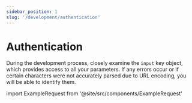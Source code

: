 ```yaml
---
sidebar_position: 1
slug: '/development/authentication'
---
```


# Authentication

During the development process, closely examine the `input` key object, which provides access to all your parameters. If any errors occur or if certain characters were not accurately parsed due to URL encoding, you will be able to identify them.

import ExampleRequest from '@site/src/components/ExampleRequest'

<ExampleRequest url="https://apitube.io/v1/news/articles?limit=2&search_title=Elon Musk&export_format=json"></ExampleRequest>
